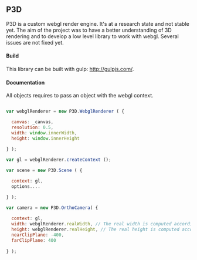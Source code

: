 P3D
---------

P3D is a custom webgl render engine. It's at a research state and not stable yet. The aim of the project was to have a better understanding of 3D rendering and to develop a low level library to work with webgl. Several issues are not fixed yet.

#### Build ####

This library can be built with gulp: http://gulpjs.com/. 

#### Documentation ####

All objects requires to pass an object with the webgl context.

```javascript

var webglRenderer = new P3D.WebglRenderer ( { 

  canvas: _canvas, 
  resolution: 0.5, 
  width: window.innerWidth, 
  height: window.innerHeight
  
} );

var gl = webglRenderer.createContext ();

var scene = new P3D.Scene ( { 

  context: gl, 
  options.... 

} );

var camera = new P3D.OrthoCamera( { 
  
  context: gl, 
  width: webglRenderer.realWidth, // The real width is computed according to the width of the canvas and the CSS pixel ratio.
  height: webglRenderer.realHeight, // The real height is computed according to the height of the canvas and the CSS pixel ratio.
  nearClipPlane: -400, 
  farClipPlane: 400 
  
} );

```
